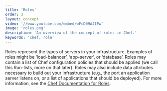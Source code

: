 ```yaml
---
title: 'Roles'
order: 3
layout: concept
video: '//www.youtube.com/embed/wFcD09AJIPw'
image: 'roles.png'
description: 'An overview of the concept of roles in Chef.'
keywords: 'chef, role'
---
```


Roles represent the types of servers in your infrastructure. Examples of roles might be ‘load-balancer’, ‘app-server’, or ‘database’. Roles may contain a list of Chef configuration policies that should be applied (we call this Run-lists, more on that later). Roles may also include data attributes necessary to build out your infrastructure (e.g., the port an application server listens on, or a list of applications that should be deployed). For more information, see the [Chef Documentation for Roles](http://docs.opscode.com/essentials_roles.html).